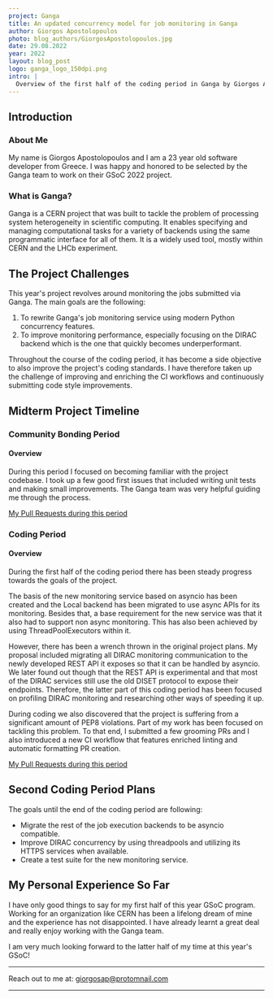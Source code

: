 ```yaml
---
project: Ganga
title: An updated concurrency model for job monitoring in Ganga
author: Giorgos Apostolopoulos  
photo: blog_authors/GiorgosApostolopoulos.jpg
date: 29.08.2022
year: 2022
layout: blog_post
logo: ganga_logo_150dpi.png
intro: |
  Overview of the first half of the coding period in Ganga by Giorgos Apostolopoulos | GSoC 2022
---
```


## Introduction

### About Me

My name is Giorgos Apostolopoulos and I am a 23 year old software developer from Greece. I was happy and honored to be
selected by the Ganga team to work on their GSoC 2022 project.

### What is Ganga?

Ganga is a CERN project that was built to tackle the problem of processing system heterogeneity in scientific computing.
It enables specifying and managing computational tasks for a variety of backends using the same programmatic interface
for all of them. It is a widely used tool, mostly within CERN and the LHCb experiment.

## The Project Challenges

This year's project revolves around monitoring the jobs submitted via Ganga. The main goals are the following:

1. To rewrite Ganga's job monitoring service using modern Python concurrency features.
2. To improve monitoring performance, especially focusing on the DIRAC backend which is the one that quickly becomes underperformant.

Throughout the course of the coding period, it has become a side objective to also improve the project's coding standards.
I have therefore taken up the challenge of improving and enriching the CI workflows and continuously submitting code style improvements.

## Midterm Project Timeline

### Community Bonding Period

#### Overview

During this period I focused on becoming familiar with the project codebase. I took up a few good first issues that included writing unit tests
and making small improvements. The Ganga team was very helpful guiding me through the process.

[My Pull Requests during this period](https://github.com/ganga-devs/ganga/pulls?q=is%3Apr+author%3Ajoj0s+is%3Aclosed+closed%3A%3C2022-06-01+)

### Coding Period

#### Overview

During the first half of the coding period there has been steady progress towards the goals of the project.

The basis of the new monitoring service based on asyncio has been created and the Local backend has been migrated to use
async APIs for its monitoring. Besides that, a base requirement for the new service was that it also had to support non async
monitoring. This has also been achieved by using ThreadPoolExecutors within it.

However, there has been a wrench thrown in the original project plans. My proposal included migrating all DIRAC monitoring
communication to the newly developed REST API it exposes so that it can be handled by asyncio. We later found out though
that the REST API is experimental and that most of the DIRAC services still use the old DISET protocol to expose their endpoints.
Therefore, the latter part of this coding period has been focused on profiling DIRAC monitoring and researching other ways of speeding it up.

During coding we also discovered that the project is suffering from a significant amount of PEP8 violations. Part of my
work has been focused on tackling this problem. To that end, I submitted a few grooming PRs and I also introduced a new
CI workflow that features enriched linting and automatic formatting PR creation.

[My Pull Requests during this period](https://github.com/ganga-devs/ganga/pulls?q=is%3Apr+author%3Ajoj0s+is%3Aclosed+closed%3A%3E2022-06-01+)

## Second Coding Period Plans

The goals until the end of the coding period are following:

- Migrate the rest of the job execution backends to be asyncio compatible.
- Improve DIRAC concurrency by using threadpools and utilizing its HTTPS services when available.
- Create a test suite for the new monitoring service.

## My Personal Experience So Far

I have only good things to say for my first half of this year GSoC program. Working for an organization like CERN has been
a lifelong dream of mine and the experience has not disappointed. I have already learnt a great deal and really enjoy
working with the Ganga team.

I am very much looking forward to the latter half of my time at this year's GSoC!

---

Reach out to me at: giorgosap@protomnail.com

---
